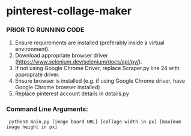 # pinterest-collage-maker

### PRIOR TO RUNNING CODE
1. Ensure requirements are installed (preferably inside a virtual environment).
2. Download appropriate browser driver (https://www.selenium.dev/selenium/docs/api/py/).
3. If not using Google Chrome Driver, replace Scraper.py line 24 with approprate driver.
4. Ensure browser is installed (e.g. if using Google Chrome driver, have Google Chrome browser installed)
5. Replace pinterest account details in details.py

### Command Line Arguments:

     python3 main.py [image board URL] [collage width in px] [maximum image height in px]
